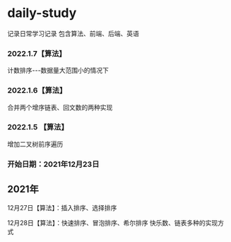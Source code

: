# daily-study
记录日常学习记录
包含算法、前端、后端、英语
### 2022.1.7【算法】
计数排序---数据量大范围小的情况下
### 2022.1.6【算法】
合并两个增序链表、回文数的两种实现
### 2022.1.5 【算法】
增加二叉树前序遍历
### 开始日期：2021年12月23日
## 2021年
12月27日【算法】：插入排序、选择排序

12月28日【算法】：快速排序、冒泡排序、希尔排序
 快乐数、链表多种的实现方式